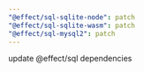 ```yaml
---
"@effect/sql-sqlite-node": patch
"@effect/sql-sqlite-wasm": patch
"@effect/sql-mysql2": patch
---
```


update @effect/sql dependencies
